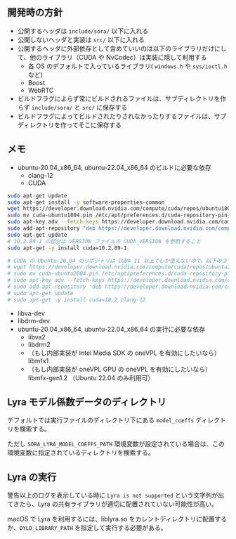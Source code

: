 ## 開発時の方針

- 公開するヘッダは `include/sora/` 以下に入れる
- 公開しないヘッダと実装は `src/` 以下に入れる
- 公開するヘッダに外部依存として含めていいのは以下のライブラリだけにして、他のライブラリ（CUDA や NvCodec）は実装に隠して利用する
  - 各 OS のデフォルトで入っているライブラリ( `windows.h` や `sys/ioctl.h` など)
  - Boost
  - WebRTC
- ビルドフラグによらず常にビルドされるファイルは、サブディレクトリを作らず `include/sora/` と `src/` に保存する
- ビルドフラグによってビルドされたりされなかったりするファイルは、サブディレクトリを作ってそこに保存する

## メモ

- ubuntu-20.04_x86_64, ubuntu-22.04_x86_64 のビルドに必要な依存
  - clang-12
  - CUDA
```bash
sudo apt-get update
sudo apt-get install -y software-properties-common
wget https://developer.download.nvidia.com/compute/cuda/repos/ubuntu1804/x86_64/cuda-ubuntu1804.pin
sudo mv cuda-ubuntu1804.pin /etc/apt/preferences.d/cuda-repository-pin-600
sudo apt-key adv --fetch-keys https://developer.download.nvidia.com/compute/cuda/repos/ubuntu1804/x86_64/3bf863cc.pub
sudo add-apt-repository "deb https://developer.download.nvidia.com/compute/cuda/repos/ubuntu1804/x86_64/ /"
sudo apt-get update
# 10.2.89-1 の部分は VERSION ファイルの CUDA_VERSION を参照すること
sudo apt-get -y install cuda=10.2.89-1

# CUDA の Ubuntu-20.04 のリポジトリは CUDA 11 以上でしか使えないので、以下のコマンドではインストールできない
# wget https://developer.download.nvidia.com/compute/cuda/repos/ubuntu2004/x86_64/cuda-ubuntu2004.pin
# sudo mv cuda-ubuntu2004.pin /etc/apt/preferences.d/cuda-repository-pin-600
# sudo apt-key adv --fetch-keys https://developer.download.nvidia.com/compute/cuda/repos/ubuntu2004/x86_64/3bf863cc.pub
# sudo add-apt-repository "deb https://developer.download.nvidia.com/compute/cuda/repos/ubuntu2004/x86_64/ /"
# sudo apt-get update
# sudo apt-get -y install cuda=10.2 clang-12
```
  - libva-dev
  - libdrm-dev
- ubuntu-20.04_x86_64, ubuntu-22.04_x86_64 の実行に必要な依存
  - libva2
  - libdrm2
  - （もし内部実装が Intel Media SDK の oneVPL を有効にしたいなら）libmfx1
  - （もし内部実装が oneVPL GPU の oneVPL を有効にしたいなら）libmfx-gen1.2 （Ubuntu 22.04 のみ利用可）

## Lyra モデル係数データのディレクトリ

デフォルトでは実行ファイルのディレクトリ下にある `model_coeffs` ディレクトリを検索する。

ただし `SORA_LYRA_MODEL_COEFFS_PATH` 環境変数が設定されている場合は、この環境変数に指定されているディレクトリを検索する。

## Lyra の実行

警告以上のログを表示している時に `Lyra is not supported` という文字列が出てきたら、Lyra の共有ライブラリが適切に配置されていない可能性が高い。

macOS で Lyra を利用するには、liblyra.so をカレントディレクトリに配置するか、`DYLD_LIBRARY_PATH` を指定して実行する必要がある。

